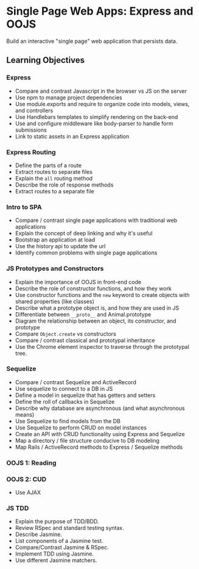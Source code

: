 # Single Page Web Apps: Express and OOJS

Build an interactive "single page" web application that persists data.

## Learning Objectives

### Express
- Compare and contrast Javascript in the browser vs JS on the server
- Use npm to manage project dependencies
- Use module.exports and require to organize code into models, views, and controllers
- Use Handlebars templates to simplify rendering on the back-end
- Use and configure middleware like body-parser to handle form submissions
- Link to static assets in an Express application

### Express Routing

- Define the parts of a route
- Extract routes to separate files
- Explain the `all` routing method
- Describe the role of response methods
- Extract routes to a separate file

### Intro to SPA

- Compare / contrast single page applications with traditional web applications
- Explain the concept of deep linking and why it's useful
- Bootstrap an application at load
- Use the history api to update the url
- Identify common problems with single page applications

### JS Prototypes and Constructors
- Explain the importance of OOJS in front-end code
- Describe the role of constructor functions, and how they work
- Use constructor functions and the `new` keyword to create objects with shared properties (like classes)
- Describe what a prototype object is, and how they are used in JS
- Differentiate between `__proto__` and Animal.prototype
- Diagram the relationship between an object, its constructor, and prototype
- Compare `Object.create` vs constructors
- Compare / contrast classical and prototypal inheritance
- Use the Chrome element inspector to traverse through the prototypal tree.

### Sequelize

- Compare / contrast Sequelize and ActiveRecord
- Use sequelize to connect to a DB in JS
- Define a model in sequelize that has getters and setters
- Define the roll of callbacks in Sequelize
- Describe why database are asynchronous (and what asynchronous means)
- Use Sequelize to find models from the DB
- Use Sequelize to perform CRUD on model instances
- Create an API with CRUD functionality using Express and Sequelize
- Map a directory / file structure conducive to DB modeling
- Map Rails / ActiveRecord methods to Express / Sequelize methods

### OOJS 1: Reading

### OOJS 2: CUD

- Use AJAX

### JS TDD

- Explain the purpose of TDD/BDD.
- Review RSpec and standard testing syntax.
- Describe Jasmine.
- List components of a Jasmine test.
- Compare/Contrast Jasmine & RSpec.
- Implement TDD using Jasmine.
- Use different Jasmine matchers.
